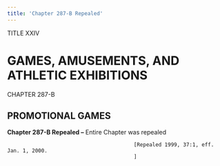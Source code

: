 ```yaml
---
title: 'Chapter 287-B Repealed'
---
```


TITLE XXIV
                                             
GAMES, AMUSEMENTS, AND ATHLETIC EXHIBITIONS
===========================================

CHAPTER 287-B
                                             
PROMOTIONAL GAMES
-----------------

**Chapter 287-B Repealed –** Entire Chapter was repealed


                                             [Repealed 1999, 37:1, eff. Jan. 1, 2000.
                                             ]
